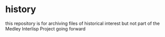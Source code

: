 # history
this repository is for archiving files of historical interest but not part of the Medley Interlisp Project going forward
